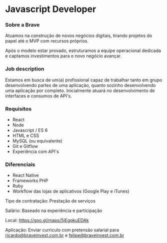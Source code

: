 # Javascript Developer

### Sobre a Brave

Atuamos na construção de novos negócios digitais, tirando projetos do papel até o MVP com recursos próprios.

Após o modelo estar provado, estruturamos a equipe operacional dedicada e captamos investimentos para o novo negócio avançar.

### Job description

Estamos em busca de um(a) profissional capaz de trabalhar tanto em grupo desenvolvendo partes de uma aplicação, quanto sozinho desenvolvendo uma aplicação por completo. Inicialmente atuará no desenvolvimento de interfaces e consumos de API's.


### Requisitos

  * React
  * Node
  * Javascript / ES 6
  * HTML e CSS
  * MySQL (ou equivalente)
  * Git e Gitflow
  * Experiência com API's

### Diferenciais

  * React Native
  * Frameworks PHP
  * Ruby
  * Workflow das lojas de aplicativos (Google Play e iTunes)


Tipo de contratação: Prestação de serviços

Salário: Baseado na experiência e participação

Local: https://goo.gl/maps/5jEgqkuEDAk

Aplicação: Enviar curriculo com pretensão salarial para ricardo@braveinvest.com.br e felipe@braveinvest.com.br
